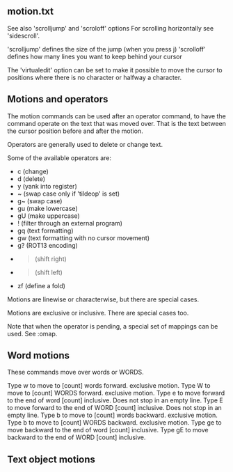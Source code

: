 
## motion.txt

See also 'scrolljump' and 'scroloff' options
For scrolling horizontally see 'sidescroll'.

'scrolljump' defines the size of the jump (when you press j)
'scrolloff' defines how many lines you want to keep behind your cursor

The 'virtualedit' option can be set to make it possible to move the cursor
to positions where there is no character or halfway a character.

## Motions and operators

The motion commands can be used after an operator command, to have the command
operate on the text that was moved over. That is the text between the cursor
position before and after the motion.

Operators are generally used to delete or change text.

Some of the available operators are:

- c (change)
- d (delete)
- y (yank into register)
- ~ (swap case only if 'tildeop' is set)
- g~ (swap case)
- gu (make lowercase)
- gU (make uppercase)
- ! (filter through an external program)
- gq (text formatting)
- gw (text formatting with no cursor movement)
- g? (ROT13 encoding)
- > (shift right)
- > (shift left)
- zf (define a fold)

Motions are linewise or characterwise, but there are special cases.

Motions are exclusive or inclusive. There are special cases too.

Note that when the operator is pending, a special set of mappings can be used.
See :omap.

## Word motions

These commands move over words or WORDS.

Type w to move to [count] words forward. exclusive motion.
Type W to move to [count] WORDS forward. exclusive motion.
Type e to move forward to the end of word [count] inclusive. Does not stop in an empty line.
Type E to move forward to the end of WORD [count] inclusive. Does not stop in an empty line.
Type b to move to [count] words backward. exclusive motion.
Type b to move to [count] WORDS backward. exclusive motion.
Type ge to move backward to the end of word [count] inclusive.
Type gE to move backward to the end of WORD [count] inclusive.

## Text object motions

